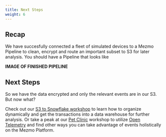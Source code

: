 ```yaml
---
title: Next Steps
weight: 6
---
```


## Recap

We have succesfully connected a fleet of simulated devices to a Mezmo Pipeline to clean, encrypt and route an important subset to S3 for later analysis.  You should have a Pipeline that looks like

**IMAGE OF FINISHED PIPELINE**

## Next Steps

So we have the data encrypted and only the relevant events are in our S3.  But now what?

Check out our [S3 to Snowflake workshop](#) to learn how to organize dynamically and get the transactions into a data warehouse for further analysis.  Or take a peak at our [Pet Clinic](/pet-clinic/) workshop to utilize [Open Telemetry](https://opentelemetry.io/) and find other ways you can take advantage of events holistically on the Mezmo Platform.
